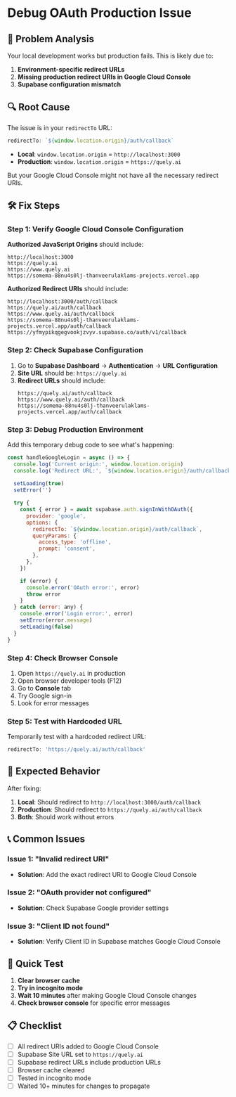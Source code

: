 # Debug OAuth Production Issue

## 🚨 Problem Analysis

Your local development works but production fails. This is likely due to:

1. **Environment-specific redirect URLs**
2. **Missing production redirect URIs in Google Cloud Console**
3. **Supabase configuration mismatch**

## 🔍 Root Cause

The issue is in your `redirectTo` URL:

```javascript
redirectTo: `${window.location.origin}/auth/callback`
```

- **Local**: `window.location.origin` = `http://localhost:3000`
- **Production**: `window.location.origin` = `https://quely.ai`

But your Google Cloud Console might not have all the necessary redirect URIs.

## 🛠️ Fix Steps

### Step 1: Verify Google Cloud Console Configuration

**Authorized JavaScript Origins** should include:
```
http://localhost:3000
https://quely.ai
https://www.quely.ai
https://somema-88nu4s0lj-thanveerulaklams-projects.vercel.app
```

**Authorized Redirect URIs** should include:
```
http://localhost:3000/auth/callback
https://quely.ai/auth/callback
https://www.quely.ai/auth/callback
https://somema-88nu4s0lj-thanveerulaklams-projects.vercel.app/auth/callback
https://yfmypikqgegvookjzvyv.supabase.co/auth/v1/callback
```

### Step 2: Check Supabase Configuration

1. Go to **Supabase Dashboard** → **Authentication** → **URL Configuration**
2. **Site URL** should be: `https://quely.ai`
3. **Redirect URLs** should include:
   ```
   https://quely.ai/auth/callback
   https://www.quely.ai/auth/callback
   https://somema-88nu4s0lj-thanveerulaklams-projects.vercel.app/auth/callback
   ```

### Step 3: Debug Production Environment

Add this temporary debug code to see what's happening:

```javascript
const handleGoogleLogin = async () => {
  console.log('Current origin:', window.location.origin)
  console.log('Redirect URL:', `${window.location.origin}/auth/callback`)
  
  setLoading(true)
  setError('')

  try {
    const { error } = await supabase.auth.signInWithOAuth({
      provider: 'google',
      options: {
        redirectTo: `${window.location.origin}/auth/callback`,
        queryParams: {
          access_type: 'offline',
          prompt: 'consent',
        },
      },
    })

    if (error) {
      console.error('OAuth error:', error)
      throw error
    }
  } catch (error: any) {
    console.error('Login error:', error)
    setError(error.message)
    setLoading(false)
  }
}
```

### Step 4: Check Browser Console

1. Open `https://quely.ai` in production
2. Open browser developer tools (F12)
3. Go to **Console** tab
4. Try Google sign-in
5. Look for error messages

### Step 5: Test with Hardcoded URL

Temporarily test with a hardcoded redirect URL:

```javascript
redirectTo: 'https://quely.ai/auth/callback'
```

## 🎯 Expected Behavior

After fixing:
1. **Local**: Should redirect to `http://localhost:3000/auth/callback`
2. **Production**: Should redirect to `https://quely.ai/auth/callback`
3. **Both**: Should work without errors

## 📞 Common Issues

### Issue 1: "Invalid redirect URI"
- **Solution**: Add the exact redirect URI to Google Cloud Console

### Issue 2: "OAuth provider not configured"
- **Solution**: Check Supabase Google provider settings

### Issue 3: "Client ID not found"
- **Solution**: Verify Client ID in Supabase matches Google Cloud Console

## 🔧 Quick Test

1. **Clear browser cache**
2. **Try in incognito mode**
3. **Wait 10 minutes** after making Google Cloud Console changes
4. **Check browser console** for specific error messages

## 📋 Checklist

- [ ] All redirect URIs added to Google Cloud Console
- [ ] Supabase Site URL set to `https://quely.ai`
- [ ] Supabase redirect URLs include production URLs
- [ ] Browser cache cleared
- [ ] Tested in incognito mode
- [ ] Waited 10+ minutes for changes to propagate 